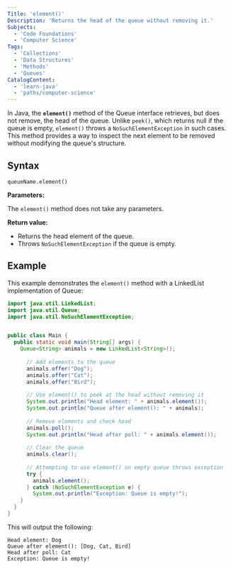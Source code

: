 ```yaml
---
Title: 'element()'
Description: 'Returns the head of the queue without removing it.'
Subjects:
  - 'Code Foundations'
  - 'Computer Science'
Tags:
  - 'Collections'
  - 'Data Structures'
  - 'Methods'
  - 'Queues'
CatalogContent:
  - 'learn-java'
  - 'paths/computer-science'
---
```


In Java, the **`element()`** method of the Queue interface retrieves, but does not remove, the head of the queue. Unlike `peek()`, which returns null if the queue is empty, `element()` throws a `NoSuchElementException` in such cases.
This method provides a way to inspect the next element to be removed without modifying the queue's structure.

## Syntax

```pseudo
queueName.element()
```

**Parameters:**

The `element()` method does not take any parameters.

**Return value:**

- Returns the head element of the queue.
- Throws `NoSuchElementException` if the queue is empty.

## Example

This example demonstrates the `element()` method with a LinkedList implementation of Queue:

```java
import java.util.LinkedList;
import java.util.Queue;
import java.util.NoSuchElementException;


public class Main {
  public static void main(String[] args) {
    Queue<String> animals = new LinkedList<String>();
        
      // Add elements to the queue
      animals.offer("Dog");
      animals.offer("Cat");
      animals.offer("Bird");
        
      // Use element() to peek at the head without removing it
      System.out.println("Head element: " + animals.element());
      System.out.println("Queue after element(): " + animals);
        
      // Remove elements and check head
      animals.poll();
      System.out.println("Head after poll: " + animals.element());
        
      // Clear the queue
      animals.clear();
        
      // Attempting to use element() on empty queue throws exception
      try {
        animals.element();
      } catch (NoSuchElementException e) {
        System.out.println("Exception: Queue is empty!");
    }
  }
}
```

This will output the following:

```shell
Head element: Dog
Queue after element(): [Dog, Cat, Bird]
Head after poll: Cat
Exception: Queue is empty!
```
